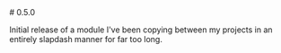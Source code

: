 <A name="toc1-0" title="0.5.0" />
# 0.5.0

Initial release of a module I've been copying between my projects in an entirely slapdash manner for far too long.
